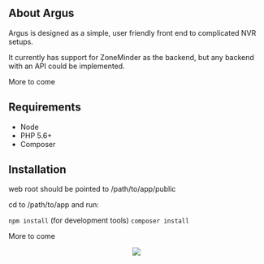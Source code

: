 ## About Argus

Argus is designed as a simple, user friendly front end to complicated NVR setups.

It currently has support for ZoneMinder as the backend, but any backend with an API could be implemented.

More to come


## Requirements
* Node
* PHP 5.6+
* Composer

## Installation

web root should be pointed to /path/to/app/public

cd to /path/to/app and run:

`npm install` (for development tools)
`composer install`

More to come 

<p align="center"><img src="http://i.imgur.com/rSxHiLC.png"></p>
